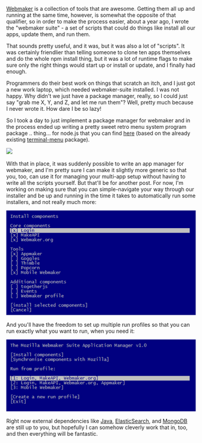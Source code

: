 [Webmaker](https://webmaker.org) is a collection of tools that are awesome. Getting them all up and running at the same time, however, is somewhat the opposite of that qualifier, so in order to make the process easier, about a year ago, I wrote the "webmaker suite" - a set of scripts that could do things like install all our apps, update them, and run them.

That sounds pretty useful, and it was, but it was also a lot of "scripts". It was certainly friendlier than telling someone to clone ten apps themselves and do the whole npm install thing, but it was a lot of runtime flags to make sure only the right things would start up or install or update, and I finally had enough.

Programmers do their best work on things that scratch an itch, and I just got a new work laptop, which needed webmaker-suite installed. I was not happy. Why didn't we just have a package manager, really, so I could just say "grab me X, Y, and Z, and let me run them"? Well, pretty much because I never wrote it. How dare I be so lazy!

So I took a day to just implement a package manager for webmaker and in the process ended up writing a pretty sweet retro menu system program package .. thing... for node.js that you can find [here](http://github.com/Pomax/terminal-menu-program) (based on the already existing [terminal-menu](https://www.npmjs.org/package/terminal-menu) package).

<img src="https://cloud.githubusercontent.com/assets/177243/4414059/0e4e9a00-4510-11e4-924e-59db1c523557.png">

With that in place, it was suddenly possible to write an app manager for webmaker, and I'm pretty sure I can make it slightly more generic so that you, too, can use it for managing your multi-app setup without having to write all the scripts yourself. But that'll be for another post. For now, I'm working on making sure that you can simple-navigate your way through our installer and be up and running in the time it takes to automatically run some installers, and not really much more:

<img src="/images/webmaker-menu-01.jpg">

And you'll have the freedom to set up multiple run profiles so that you can run exactly what you want to run, when you need it:

<img src="/images/webmaker-menu-02.jpg">

Right now external dependencies like [Java](https://www.java.com/en/download/index.jsp), [ElasticSearch](www.elasticsearch.org/overview/elkdownloads), and [MongoDB](www.mongodb.org/downloads) are still up to you, but hopefully I can somehow cleverly work that in, too, and then everything will be fantastic.